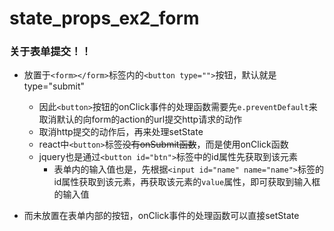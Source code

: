 
# state_props_ex2_form

### 关于表单提交！！
- 放置于`<form></form>`标签内的`<button type="">`按钮，默认就是type="submit"
  - 因此`<button>`按钮的onClick事件的处理函数需要先`e.preventDefault`来取消默认的向form的action的url提交http请求的动作
  - 取消http提交的动作后，再来处理setState
  - react中`<button>`标签~~没有onSubmit函数~~，而是使用onClick函数
  - jquery也是通过`<button id="btn">`标签中的id属性先获取到该元素
    - 表单内的输入值也是，先根据`<input id="name" name="name">`标签的id属性获取到该元素，再获取该元素的`value`属性，即可获取到输入框的输入值
  
- 而未放置在表单内部的按钮，onClick事件的处理函数可以直接setState
